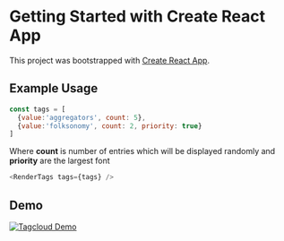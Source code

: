 # Getting Started with Create React App

This project was bootstrapped with [Create React App](https://github.com/facebook/create-react-app).

## Example Usage

```javascript
const tags = [
  {value:'aggregators', count: 5}, 
  {value:'folksonomy', count: 2, priority: true}
]

```
Where **count** is number of entries which will be displayed randomly and **priority** are the largest font

```javascript
<RenderTags tags={tags} />
```

## Demo

[![Tagcloud Demo](https://i.imgur.com/L2ZYED0.png "Tagcloud Demo")](https://i.imgur.com/L2ZYED0.png "Tagcloud Demo")



